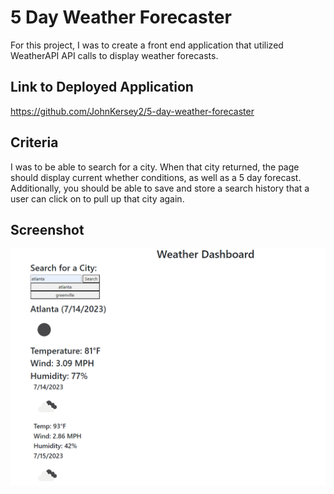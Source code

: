# 5 Day Weather Forecaster

For this project, I was to create a front end application that utilized WeatherAPI API calls to display weather forecasts.

## Link to Deployed Application

<https://github.com/JohnKersey2/5-day-weather-forecaster>


## Criteria 

I was to be able to search for a city. When that city returned, the page should display current whether conditions, as well as a 5 day forecast. Additionally, you should be able to save and store a search history that a user can click on to pull up that city again.

## Screenshot

![Screenshot](/5DayScreenshot.png)